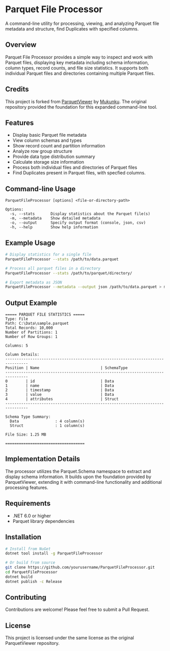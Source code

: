 # Parquet File Processor

A command-line utility for processing, viewing, and analyzing Parquet file metadata and structure, find Duplicates with specified columns.

## Overview

Parquet File Processor provides a simple way to inspect and work with Parquet files, displaying key metadata including schema information, column types, record counts, and file size statistics. It supports both individual Parquet files and directories containing multiple Parquet files.

## Credits

This project is forked from [ParquetViewer](https://github.com/mukunku/ParquetViewer/) by [Mukunku](https://github.com/mukunku). The original repository provided the foundation for this expanded command-line tool.

## Features

- Display basic Parquet file metadata
- View column schemas and types
- Show record count and partition information 
- Analyze row group structure
- Provide data type distribution summary
- Calculate storage size information
- Process both individual files and directories of Parquet files
- Find Duplicates present in Parquet files, with specfied columns.

## Command-line Usage

```
ParquetFileProcessor [options] <file-or-directory-path>

Options:
  -s, --stats       Display statistics about the Parquet file(s)
  -m, --metadata    Show detailed metadata
  -o, --output      Specify output format (console, json, csv)
  -h, --help        Show help information
```

## Example Usage

```bash
# Display statistics for a single file
ParquetFileProcessor --stats /path/to/data.parquet

# Process all parquet files in a directory
ParquetFileProcessor --stats /path/to/parquet/directory/

# Export metadata as JSON
ParquetFileProcessor --metadata --output json /path/to/data.parquet > metadata.json
```

## Output Example

```
===== PARQUET FILE STATISTICS =====
Type: File
Path: C:\Data\sample.parquet
Total Records: 10,000
Number of Partitions: 1
Number of Row Groups: 1

Columns: 5

Column Details:
--------------------------------------------------------------------------------
Position | Name                           | SchemaType          
--------------------------------------------------------------------------------
0        | id                             | Data                
1        | name                           | Data                
2        | timestamp                      | Data                
3        | value                          | Data                
4        | attributes                     | Struct              
--------------------------------------------------------------------------------

Schema Type Summary:
  Data                : 4 column(s)
  Struct              : 1 column(s)

File Size: 1.25 MB

===================================
```

## Implementation Details

The processor utilizes the Parquet.Schema namespace to extract and display schema information. It builds upon the foundation provided by ParquetViewer, extending it with command-line functionality and additional processing features.

## Requirements

- .NET 6.0 or higher
- Parquet library dependencies

## Installation

```bash
# Install from NuGet
dotnet tool install -g ParquetFileProcessor

# Or build from source
git clone https://github.com/yourusername/ParquetFileProcessor.git
cd ParquetFileProcessor
dotnet build
dotnet publish -c Release
```

## Contributing

Contributions are welcome! Please feel free to submit a Pull Request.

## License

This project is licensed under the same license as the original ParquetViewer repository.
